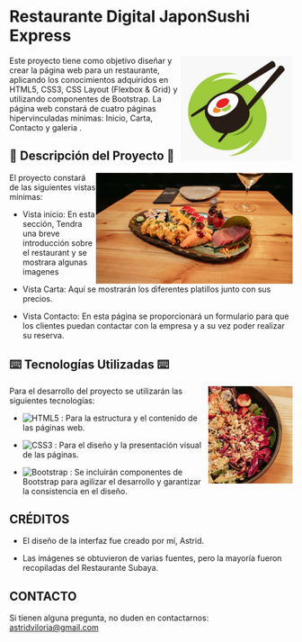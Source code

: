 

#   Restaurante Digital JaponSushi Express  

<img align="right" src="./img/logo.jpg" width="200" />

Este proyecto tiene como objetivo diseñar y crear la página web para un restaurante, aplicando los conocimientos adquiridos en HTML5, CSS3, CSS Layout (Flexbox & Grid) y utilizando componentes de Bootstrap. La página web constará de cuatro páginas hipervinculadas mínimas: Inicio, Carta, Contacto y galeria .

## 📑 Descripción del Proyecto 📑

<img align="right" src="./img/freestyle.jpg" width="350" />

El proyecto constará de las siguientes vistas mínimas:

-  Vista inicio: En esta sección,  Tendra una breve introducción sobre el restaurant  y se mostrara algunas imagenes 

-  Vista Carta: Aquí se mostrarán los diferentes platillos junto con sus precios.

-  Vista Contacto: En esta página se proporcionará un formulario para que los clientes puedan contactar con la empresa y a su vez poder realizar su reserva.

## ⌨️ Tecnologías Utilizadas ⌨️

<img align="right" src="./img/salads.jpg" width="150" />

Para el desarrollo del proyecto se utilizarán las siguientes tecnologías:

- ![HTML5](https://img.shields.io/badge/html5-%23E34F26.svg?style=for-the-badge&logo=html5&logoColor=white) : Para la estructura y el contenido de las páginas web.
  
- ![CSS3](https://img.shields.io/badge/css3-%231572B6.svg?style=for-the-badge&logo=css3&logoColor=white) : Para el diseño y la presentación visual de las páginas.

- ![Bootstrap](https://img.shields.io/badge/bootstrap-%238511FA.svg?style=for-the-badge&logo=bootstrap&logoColor=white) : Se incluirán componentes de Bootstrap para agilizar el desarrollo y garantizar la consistencia en el diseño.


## CRÉDITOS 

-  El diseño de la interfaz fue creado por mí, Astrid. 


- Las imágenes se obtuvieron de varias fuentes, pero la mayoría fueron recopiladas del Restaurante Subaya.


## CONTACTO 


Si tienen alguna pregunta, no duden en contactarnos: astridviloria@gmail.com
